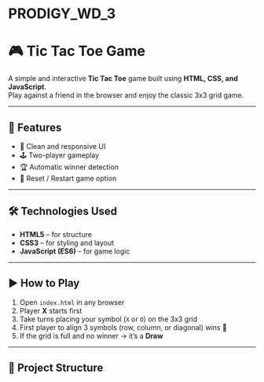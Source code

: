 # PRODIGY_WD_3
# 🎮 Tic Tac Toe Game  

A simple and interactive **Tic Tac Toe** game built using **HTML, CSS, and JavaScript**.  
Play against a friend in the browser and enjoy the classic 3x3 grid game.  

---

## 🚀 Features
- 🎨 Clean and responsive UI  
- 🕹️ Two-player gameplay  
- 🏆 Automatic winner detection  
- 🔄 Reset / Restart game option  

---

## 🛠️ Technologies Used
- **HTML5** – for structure  
- **CSS3** – for styling and layout  
- **JavaScript (ES6)** – for game logic  

---

## ▶️ How to Play
1. Open `index.html` in any browser  
2. Player **X** starts first  
3. Take turns placing your symbol (`X` or `O`) on the 3x3 grid  
4. First player to align 3 symbols (row, column, or diagonal) wins 🎉  
5. If the grid is full and no winner → it’s a **Draw**  

---

## 📂 Project Structure
